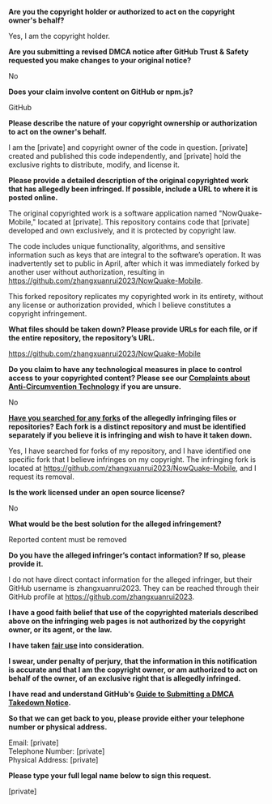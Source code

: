 **Are you the copyright holder or authorized to act on the copyright owner's behalf?**

Yes, I am the copyright holder.

**Are you submitting a revised DMCA notice after GitHub Trust & Safety requested you make changes to your original notice?**

No

**Does your claim involve content on GitHub or npm.js?**

GitHub

**Please describe the nature of your copyright ownership or authorization to act on the owner's behalf.**

I am the [private]   and copyright owner of the code in question. [private]   created and published this code independently, and [private]   hold the exclusive rights to distribute, modify, and license it.

**Please provide a detailed description of the original copyrighted work that has allegedly been infringed. If possible, include a URL to where it is posted online.**

The original copyrighted work is a software application named "NowQuake-Mobile," located at [private]. This repository contains code that [private] developed and own exclusively, and it is protected by copyright law.

The code includes unique functionality, algorithms, and sensitive information such as keys that are integral to the software’s operation. It was inadvertently set to public in April, after which it was immediately forked by another user without authorization, resulting in https://github.com/zhangxuanrui2023/NowQuake-Mobile.

This forked repository replicates my copyrighted work in its entirety, without any license or authorization provided, which I believe constitutes a copyright infringement.

**What files should be taken down? Please provide URLs for each file, or if the entire repository, the repository’s URL.**

https://github.com/zhangxuanrui2023/NowQuake-Mobile

**Do you claim to have any technological measures in place to control access to your copyrighted content? Please see our <a href="https://docs.github.com/articles/guide-to-submitting-a-dmca-takedown-notice#complaints-about-anti-circumvention-technology">Complaints about Anti-Circumvention Technology</a> if you are unsure.**

No

**<a href="https://docs.github.com/articles/dmca-takedown-policy#b-what-about-forks-or-whats-a-fork">Have you searched for any forks</a> of the allegedly infringing files or repositories? Each fork is a distinct repository and must be identified separately if you believe it is infringing and wish to have it taken down.**

Yes, I have searched for forks of my repository, and I have identified one specific fork that I believe infringes on my copyright. The infringing fork is located at https://github.com/zhangxuanrui2023/NowQuake-Mobile, and I request its removal.

**Is the work licensed under an open source license?**

No

**What would be the best solution for the alleged infringement?**

Reported content must be removed

**Do you have the alleged infringer’s contact information? If so, please provide it.**

I do not have direct contact information for the alleged infringer, but their GitHub username is zhangxuanrui2023. They can be reached through their GitHub profile at https://github.com/zhangxuanrui2023.

**I have a good faith belief that use of the copyrighted materials described above on the infringing web pages is not authorized by the copyright owner, or its agent, or the law.**

**I have taken <a href="https://www.lumendatabase.org/topics/22">fair use</a> into consideration.**

**I swear, under penalty of perjury, that the information in this notification is accurate and that I am the copyright owner, or am authorized to act on behalf of the owner, of an exclusive right that is allegedly infringed.**

**I have read and understand GitHub's <a href="https://docs.github.com/articles/guide-to-submitting-a-dmca-takedown-notice/">Guide to Submitting a DMCA Takedown Notice</a>.**

**So that we can get back to you, please provide either your telephone number or physical address.**

Email: [private]  
Telephone Number: [private]  
Physical Address: [private]  

**Please type your full legal name below to sign this request.**

[private]  
